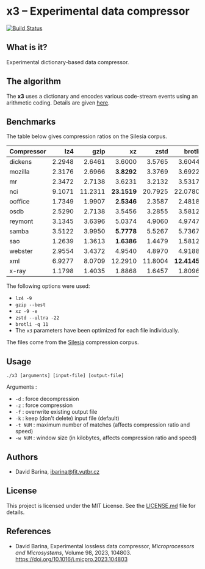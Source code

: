 x3 &ndash; Experimental data compressor
=======================================

[![Build Status](https://travis-ci.org/xbarin02/x3-compressor.svg?branch=master)](https://travis-ci.org/xbarin02/x3-compressor)

What is it?
-----------

Experimental dictionary-based data compressor.

The algorithm
-------------

The **x3** uses a dictionary and encodes various code-stream events using an arithmetic coding.
Details are given [here](ALGORITHM.md).

Benchmarks
----------

The table below gives compression ratios on the Silesia corpus.

| Compressor |       lz4  |      gzip  |        xz  |      zstd  |    brotli  |        x3  |
| ---------- | ---------: | ---------: | ---------: | ---------: | ---------: | ---------: |
|    dickens |   2.2948   |   2.6461   |   3.6000   |   3.5765   |   3.6044   | **3.7168** |
|    mozilla |   2.3176   |   2.6966   | **3.8292** |   3.3769   |   3.6922   |   2.7432   |
|         mr |   2.3472   |   2.7138   |   3.6231   |   3.2132   |   3.5317   | **4.0364** |
|        nci |   9.1071   |  11.2311   |**23.1519** |  20.7925   |  22.0780   |  19.1103   |
|    ooffice |   1.7349   |   1.9907   | **2.5346** |   2.3587   |   2.4818   |   2.0668   |
|       osdb |   2.5290   |   2.7138   |   3.5456   |   3.2855   |   3.5812   | **3.6151** |
|    reymont |   3.1345   |   3.6396   |   5.0374   |   4.9060   |   4.9747   | **5.1010** |
|      samba |   3.5122   |   3.9950   | **5.7778** |   5.5267   |   5.7367   |   4.1871   |
|        sao |   1.2639   |   1.3613   | **1.6386** |   1.4479   |   1.5812   |   1.5042   |
|    webster |   2.9554   |   3.4372   |   4.9540   |   4.8970   |   4.9188   | **4.9685** |
|        xml |   6.9277   |   8.0709   |  12.2910   |  11.8004   |**12.4145** |   9.2249   |
|      x-ray |   1.1798   |   1.4035   |   1.8868   |   1.6457   |   1.8096   | **1.9649** |

The following options were used:

- `lz4 -9`
- `gzip --best`
- `xz -9 -e`
- `zstd --ultra -22`
- `brotli -q 11`
- The `x3` parameters have been optimized for each file individually.

The files come from the [Silesia](http://sun.aei.polsl.pl/~sdeor/index.php?page=silesia) compression corpus.

Usage
-----

```
./x3 [arguments] [input-file] [output-file]
```

Arguments :

- `-d`     : force decompression
- `-z`     : force compression
- `-f`     : overwrite existing output file
- `-k`     : keep (don't delete) input file (default)
- `-t NUM` : maximum number of matches (affects compression ratio and speed)
- `-w NUM` : window size (in kilobytes, affects compression ratio and speed)

Authors
-------

- David Barina, <ibarina@fit.vutbr.cz>

License
-------

This project is licensed under the MIT License.
See the [LICENSE.md](LICENSE.md) file for details.

References
----------

- David Barina, Experimental lossless data compressor, _Microprocessors and Microsystems_, Volume 98, 2023, 104803. https://doi.org/10.1016/j.micpro.2023.104803
